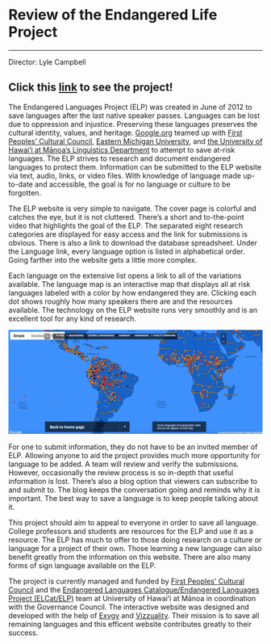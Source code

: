 # Review of the Endangered Life Project
---
Director: Lyle Campbell

Click this [link](http://www.endangeredlanguages.com) to see the project!
---
The Endangered Languages Project (ELP) was created in June of 2012 to save languages after the last native speaker passes. Languages can be lost due to oppression and injustice. Preserving these languages preserves the cultural identity, values, and heritage. [Google.org](https://www.google.org) teamed up with [First Peoples’ Cultural Council](http://www.fpcc.ca), [Eastern Michigan University](https://www.emich.edu), and [the University of Hawai‘i at Mānoa’s Linguistics Department](http://ling.hawaii.edu) to attempt to save at-risk languages. The ELP strives to research and document endangered languages to protect them. Information can be submitted to the ELP website via text, audio, links, or video files. With knowledge of language made up-to-date and accessible, the goal is for no language or culture to be forgotten.

The ELP website is very simple to navigate. The cover page is colorful and catches the eye, but it is not cluttered. There’s a short and to-the-point video that highlights the goal of the ELP. The separated eight research categories are displayed for easy access and the link for submissions is obvious. There is also a link to download the database spreadsheet. Under the Language link, every language option is listed in alphabetical order. Going farther into the website gets a little more complex. 

Each language on the extensive list opens a link to all of the variations available. The language map is an interactive map that displays all at risk languages labeled with a color by how endangered they are. Clicking each dot shows roughly how many speakers there are and the resources available. The technology on the ELP website runs very smoothly and is an excellent tool for any kind of research.

![ELP Map](https://github.com/maggiestyers/About-Me/blob/master/Images/ELP_Map.jpeg)

For one to submit information, they do not have to be an invited member of ELP. Allowing anyone to aid the project provides much more opportunity for language to be added. A team will review and verify the submissions. However, occasionally the review process is so in-depth that useful information is lost. There’s also a blog option that viewers can subscribe to and submit to. The blog keeps the conversation going and reminds why it is important. The best way to save a language is to keep people talking about it.

This project should aim to appeal to everyone in order to save all language. College professors and students are resources for the ELP and use it as a resource. The ELP has much to offer to those doing research on a culture or language for a project of their own. Those learning a new language can also benefit greatly from the information on this website. There are also many forms of sign language available on the ELP.

The project is currently managed and funded by [First Peoples' Cultural Council](http://www.fpcc.ca) and the [Endangered Languages Catalogue/Endangered Languages Project (ELCat/ELP)](http://ling.hawaii.edu/research-current/projects/elcat/) team at University of Hawaiʻi at Mānoa in coordination with the Governance Council. The interactive website was designed and developed with the help of [Exygy](https://exygy.com) and [Vizzuality](https://www.vizzuality.com). Their mission is to save all remaining languages and this efficent website contributes greatly to their success.
